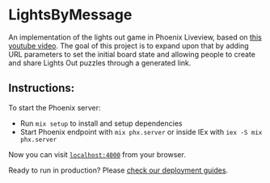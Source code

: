 # LightsByMessage

An implementation of the lights out game in Phoenix Liveview, based on [this youtube video](https://www.youtube.com/watch?v=hrpulBR5PFg).
The goal of this project is to expand upon that by adding URL parameters to set the initial board state and allowing people to create and share Lights Out puzzles through a generated link.

## Instructions:

To start the Phoenix server:

  * Run `mix setup` to install and setup dependencies
  * Start Phoenix endpoint with `mix phx.server` or inside IEx with `iex -S mix phx.server`

Now you can visit [`localhost:4000`](http://localhost:4000) from your browser.

Ready to run in production? Please [check our deployment guides](https://hexdocs.pm/phoenix/deployment.html).

